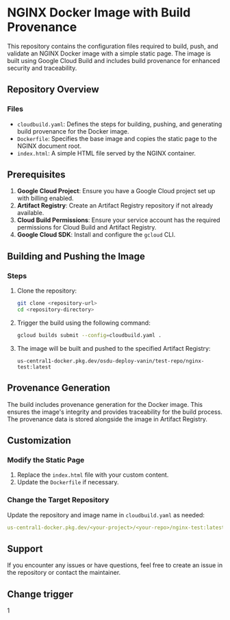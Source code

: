 # NGINX Docker Image with Build Provenance

This repository contains the configuration files required to build, push, and validate an NGINX Docker image with a simple static page. The image is built using Google Cloud Build and includes build provenance for enhanced security and traceability.

## Repository Overview

### Files

- `cloudbuild.yaml`: Defines the steps for building, pushing, and generating build provenance for the Docker image.
- `Dockerfile`: Specifies the base image and copies the static page to the NGINX document root.
- `index.html`: A simple HTML file served by the NGINX container.

## Prerequisites

1. **Google Cloud Project**: Ensure you have a Google Cloud project set up with billing enabled.
2. **Artifact Registry**: Create an Artifact Registry repository if not already available.
3. **Cloud Build Permissions**: Ensure your service account has the required permissions for Cloud Build and Artifact Registry.
4. **Google Cloud SDK**: Install and configure the `gcloud` CLI.

## Building and Pushing the Image

### Steps

1. Clone the repository:
   ```bash
   git clone <repository-url>
   cd <repository-directory>
   ```

2. Trigger the build using the following command:
   ```bash
   gcloud builds submit --config=cloudbuild.yaml .
   ```

3. The image will be built and pushed to the specified Artifact Registry:
   ```
   us-central1-docker.pkg.dev/osdu-deploy-vanin/test-repo/nginx-test:latest
   ```

## Provenance Generation

The build includes provenance generation for the Docker image. This ensures the image's integrity and provides traceability for the build process. The provenance data is stored alongside the image in Artifact Registry.

## Customization

### Modify the Static Page

1. Replace the `index.html` file with your custom content.
2. Update the `Dockerfile` if necessary.

### Change the Target Repository

Update the repository and image name in `cloudbuild.yaml` as needed:
```yaml
us-central1-docker.pkg.dev/<your-project>/<your-repo>/nginx-test:latest
```

## Support

If you encounter any issues or have questions, feel free to create an issue in the repository or contact the maintainer.

## Change trigger 
1

